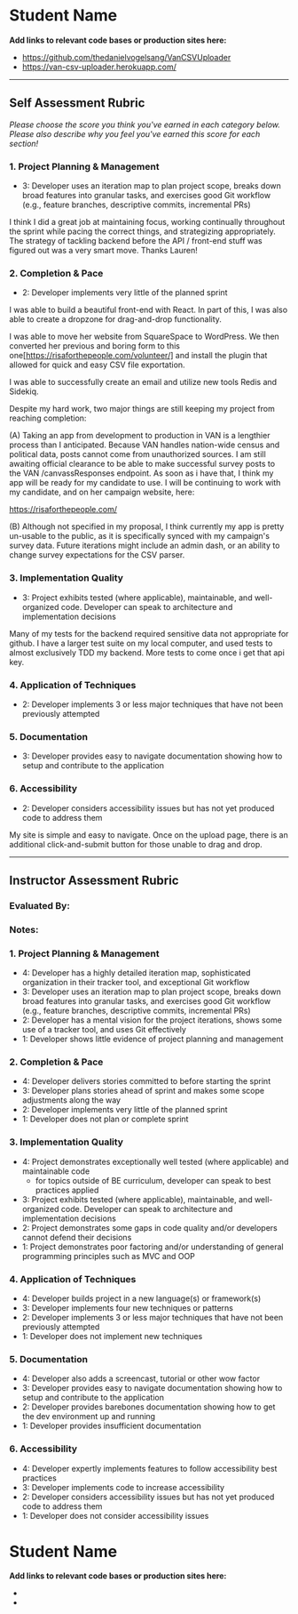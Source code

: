 # Student Name

**Add links to relevant code bases or production sites here:**

* https://github.com/thedanielvogelsang/VanCSVUploader
* https://van-csv-uploader.herokuapp.com/

---------------

Self Assessment Rubric
------------

_Please choose the score you think you've earned in each category below. Please also describe why you feel you've earned this score for each section!_

### 1. Project Planning & Management

*   3: Developer uses an iteration map to plan project scope, breaks down broad features into granular tasks, and exercises good Git workflow (e.g., feature branches, descriptive commits, incremental PRs)

I think I did a great job at maintaining focus, working continually throughout the sprint while pacing the correct things, and strategizing appropriately. The strategy of tackling backend before the API / front-end stuff was figured out was a very smart move. Thanks Lauren!

### 2. Completion & Pace

*   2: Developer implements very little of the planned sprint

I was able to build a beautiful front-end with React.
In part of this, I was also able to create a dropzone for drag-and-drop functionality.

I was able to move her website from SquareSpace to WordPress. We then converted her previous and boring form to this one[https://risaforthepeople.com/volunteer/] and install the plugin that allowed for quick and easy CSV file exportation.

I was able to successfully create an email and utilize new tools Redis and Sidekiq.

Despite my hard work, two major things are still keeping my project from reaching completion:

(A) Taking an app from development to production in VAN is a lengthier process than I anticipated. Because VAN handles nation-wide census and political data, posts cannot come from unauthorized sources. I am still awaiting official clearance to be able to make successful survey posts to the VAN /canvassResponses endpoint. As soon as i have that, I think my app will be ready for my candidate to use. I will be continuing to work with my candidate, and on her campaign website, here:

https://risaforthepeople.com/

(B) Although not specified in my proposal, I think currently my app is pretty un-usable to the public, as it is specifically synced with my campaign's survey data. Future iterations might include an admin dash, or an ability to change survey expectations for the CSV parser.

### 3. Implementation Quality

*   3: Project exhibits tested (where applicable), maintainable, and well-organized code. Developer can speak to architecture and implementation decisions

Many of my tests for the backend required sensitive data not appropriate for github. I have a larger test suite on my local computer, and used tests to almost exclusively TDD my backend. More tests to come once i get that api key.

### 4. Application of Techniques

*   2: Developer implements 3 or less major techniques that have not been previously attempted

### 5. Documentation

*   3: Developer provides easy to navigate documentation showing how to setup and contribute to the application

### 6. Accessibility

*   2: Developer considers accessibility issues but has not yet produced code to address them

My site is simple and easy to navigate. Once on the upload page, there is an additional click-and-submit button for those unable to drag and drop.

---------------

Instructor Assessment Rubric
------------

### Evaluated By:

### Notes:

### 1. Project Planning & Management

*   4: Developer has a highly detailed iteration map, sophisticated organization in their tracker tool, and exceptional Git workflow
*   3: Developer uses an iteration map to plan project scope, breaks down broad features into granular tasks, and exercises good Git workflow (e.g., feature branches, descriptive commits, incremental PRs)
*   2: Developer has a mental vision for the project iterations, shows some use of a tracker tool, and uses Git effectively
*   1: Developer shows little evidence of project planning and management

### 2. Completion & Pace

*   4: Developer delivers stories committed to before starting the sprint
*   3: Developer plans stories ahead of sprint and makes some scope adjustments along the way
*   2: Developer implements very little of the planned sprint
*   1: Developer does not plan or complete sprint

### 3. Implementation Quality

*   4: Project demonstrates exceptionally well tested (where applicable) and maintainable code
      * for topics outside of BE curriculum, developer can speak to best practices applied
*   3: Project exhibits tested (where applicable), maintainable, and well-organized code. Developer can speak to architecture and implementation decisions
*   2: Project demonstrates some gaps in code quality and/or developers cannot defend their decisions
*   1: Project demonstrates poor factoring and/or understanding of general programming principles such as MVC and OOP

### 4. Application of Techniques

*   4: Developer builds project in a new language(s) or framework(s)
*   3: Developer implements four new techniques or patterns
*   2: Developer implements 3 or less major techniques that have not been previously attempted
*   1: Developer does not implement new techniques

### 5. Documentation

*   4: Developer also adds a screencast, tutorial or other wow factor
*   3: Developer provides easy to navigate documentation showing how to setup and contribute to the application
*   2: Developer provides barebones documentation showing how to get the dev environment up and running
*   1: Developer provides insufficient documentation

### 6. Accessibility

*   4: Developer expertly implements features to follow accessibility best practices
*   3: Developer implements code to increase accessibility
*   2: Developer considers accessibility issues but has not yet produced code to address them
*   1: Developer does not consider accessibility issues
# Student Name

**Add links to relevant code bases or production sites here:**

*
*
